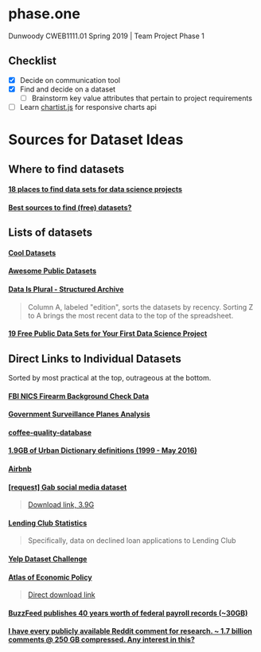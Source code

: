 # phase.one
Dunwoody CWEB1111.01 Spring 2019 | Team Project Phase 1

## Checklist

- [x] Decide on communication tool
- [x] Find and decide on a dataset
  - [ ] Brainstorm key value attributes that pertain to project requirements
- [ ] Learn [chartist.js]() for responsive charts api

# Sources for Dataset Ideas

## Where to find datasets

#### [18 places to find data sets for data science projects](https://www.dataquest.io/blog/free-datasets-for-projects/)

#### [Best sources to find (free) datasets?](https://www.reddit.com/r/datasets/comments/agxrdi/best_sources_to_find_free_datasets/)

> 

## Lists of datasets

#### [Cool Datasets](https://cooldatasets.com/)

#### [Awesome Public Datasets](https://github.com/awesomedata/awesome-public-datasets)

#### [Data Is Plural - Structured Archive](https://docs.google.com/spreadsheets/d/1wZhPLMCHKJvwOkP4juclhjFgqIY8fQFMemwKL2c64vk/edit#gid=0)
> Column A, labeled "edition", sorts the datasets by recency. Sorting Z to A brings the most recent data to the top of the spreadsheet. 

#### [19 Free Public Data Sets for Your First Data Science Project](https://www.springboard.com/blog/free-public-data-sets-data-science-project/)

## Direct Links to Individual Datasets

Sorted by most practical at the top, outrageous at the bottom.

#### [FBI NICS Firearm Background Check Data](https://github.com/BuzzFeedNews/nics-firearm-background-checks)

#### [Government Surveillance Planes Analysis](https://github.com/BuzzFeedNews/2016-04-federal-surveillance-planes)

#### [coffee-quality-database](https://github.com/jldbc/coffee-quality-database)

#### [1.9GB of Urban Dictionary definitions (1999 - May 2016)](https://www.reddit.com/r/datasets/comments/7kvuy9/the_20_most_popular_pin_numbers_cover_over_35_of/)

#### [Airbnb](http://insideairbnb.com/get-the-data.html)

#### [[request] Gab social media dataset](https://www.reddit.com/r/datasets/comments/9sjy7x/request_gab_social_media_dataset/)

> [Download link, 3.9G](https://twitter.com/jasonbaumgartne/status/1057195600356237317)

#### [Lending Club Statistics](https://www.lendingclub.com/info/download-data.action)

> Specifically, data on declined loan applications to Lending Club

#### [Yelp Dataset Challenge](https://www.yelp.com/dataset/challenge)

#### [Atlas of Economic Policy](https://www.tdcj.texas.gov/death_row/dr_executed_offenders.html)

> [Direct download link](https://intl-atlas-downloads.s3.amazonaws.com/index.html)

#### [BuzzFeed publishes 40 years worth of federal payroll records (~30GB)](https://www.reddit.com/r/datasets/comments/6d4c29/buzzfeed_publishes_40_years_worth_of_federal/)

#### [I have every publicly available Reddit comment for research. ~ 1.7 billion comments @ 250 GB compressed. Any interest in this?](https://www.reddit.com/r/datasets/comments/3bxlg7/i_have_every_publicly_available_reddit_comment/)